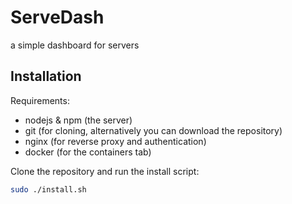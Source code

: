 # ServeDash
a simple dashboard for servers

## Installation
Requirements:
- nodejs & npm (the server)
- git (for cloning, alternatively you can download the repository)
- nginx (for reverse proxy and authentication)
- docker (for the containers tab)

Clone the repository and run the install script:
```bash
sudo ./install.sh
```